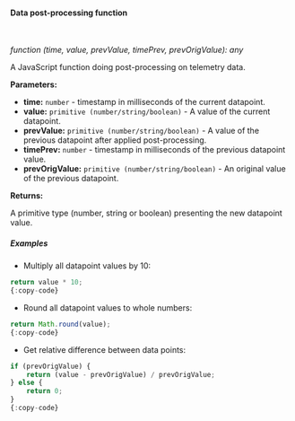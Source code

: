 #### Data post-processing function

<div class="divider"></div>
<br/>

*function (time, value, prevValue, timePrev, prevOrigValue): any*

A JavaScript function doing post-processing on telemetry data.

**Parameters:**

<ul>
  <li><b>time:</b> <code>number</code> - timestamp in milliseconds of the current datapoint.
  </li>
  <li><b>value:</b> <code>primitive (number/string/boolean)</code> - A value of the current datapoint.
  </li>
  <li><b>prevValue:</b> <code>primitive (number/string/boolean)</code> - A value of the previous datapoint after applied post-processing.
  </li>
  <li><b>timePrev:</b> <code>number</code> - timestamp in milliseconds of the previous datapoint value.
  </li>
  <li><b>prevOrigValue:</b> <code>primitive (number/string/boolean)</code> - An original value of the previous datapoint.
  </li>
</ul>

**Returns:**

A primitive type (number, string or boolean) presenting the new datapoint value.

<div class="divider"></div>

##### Examples

* Multiply all datapoint values by 10:

```javascript
return value * 10;
{:copy-code}
```

* Round all datapoint values to whole numbers:

```javascript
return Math.round(value);
{:copy-code}
```
 
* Get relative difference between data points:

```javascript
if (prevOrigValue) {
    return (value - prevOrigValue) / prevOrigValue;
} else {
    return 0;
}
{:copy-code}
```

<br>
<br>
